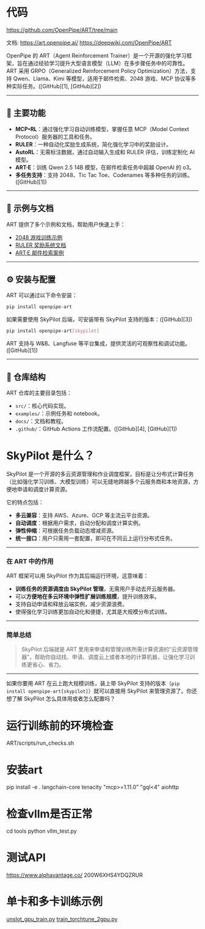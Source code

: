 # 代码
https://github.com/OpenPipe/ART/tree/main

文档:
https://art.openpipe.ai/
https://deepwiki.com/OpenPipe/ART

OpenPipe 的 ART（Agent Reinforcement Trainer）是一个开源的强化学习框架，旨在通过经验学习提升大型语言模型（LLM）在多步骤任务中的可靠性。ART 采用 GRPO（Generalized Reinforcement Policy Optimization）方法，支持 Qwen、Llama、Kimi 等模型，适用于邮件检索、2048 游戏、MCP 协议等多种实际任务。([GitHub][1], [GitHub][2])

---

## 🔧 主要功能

* **MCP•RL**：通过强化学习自动训练模型，掌握任意 MCP（Model Context Protocol）服务器的工具和任务。
* **RULER**：一种自动化奖励生成系统，简化强化学习中的奖励设计。
* **AutoRL**：无需标注数据，通过自动输入生成和 RULER 评估，训练定制化 AI 模型。
* **ART·E**：训练 Qwen 2.5 14B 模型，在邮件检索任务中超越 OpenAI 的 o3。
* **多任务支持**：支持 2048、Tic Tac Toe、Codenames 等多种任务的训练。([GitHub][1])

---

## 🧪 示例与文档

ART 提供了多个示例和文档，帮助用户快速上手：

* [2048 游戏训练示例](https://github.com/OpenPipe/ART/blob/main/examples/2048/benchmark_2048.ipynb)
* [RULER 奖励系统文档](https://github.com/OpenPipe/ART/blob/main/docs/ruler.md)
* [ART·E 邮件检索案例](https://github.com/OpenPipe/ART/blob/main/docs/arte.md)

---

## ⚙️ 安装与配置

ART 可以通过以下命令安装：

```bash
pip install openpipe-art
```



如果需要使用 SkyPilot 后端，可安装带有 SkyPilot 支持的版本：([GitHub][3])

```bash
pip install openpipe-art[skypilot]
```



ART 支持与 W\&B、Langfuse 等平台集成，提供灵活的可观察性和调试功能。([GitHub][1])

---

## 📁 仓库结构

ART 仓库的主要目录包括：

* `src/`：核心代码实现。
* `examples/`：示例任务和 notebook。
* `docs/`：文档和教程。
* `.github/`：GitHub Actions 工作流配置。([GitHub][4], [GitHub][1])


# SkyPilot 是什么？

SkyPilot 是一个开源的多云资源管理和作业调度框架，目标是让分布式计算任务（比如强化学习训练、大模型训练）可以无缝地跨越多个云服务商和本地资源，方便地申请和调度计算资源。

它的特点包括：

* **多云兼容**：支持 AWS、Azure、GCP 等主流云平台资源。
* **自动调度**：根据用户需求，自动分配和调度计算实例。
* **弹性伸缩**：可根据任务负载动态增减资源。
* **统一接口**：用户只需用一套配置，即可在不同云上运行分布式任务。

---

### 在 ART 中的作用

ART 框架可以用 SkyPilot 作为其后端运行环境，这意味着：

* **训练任务的资源调度由 SkyPilot 管理**，无需用户手动去开云服务器。
* 可以**方便地在多云环境中弹性扩展训练规模**，提升训练效率。
* 支持自动申请和释放云端实例，减少资源浪费。
* 使得强化学习训练更加自动化和便捷，尤其是大规模分布式训练。

---

### 简单总结

> SkyPilot 后端就是 ART 里用来申请和管理训练所需计算资源的“云资源管理器”，帮助你自动找、申请、调度云上或者本地的计算机器，让强化学习训练更省心、省力。

---

如果你要用 ART 在云上跑大规模训练，装上带 SkyPilot 支持的版本（`pip install openpipe-art[skypilot]`）就可以直接用 SkyPilot 来管理资源了。你还想了解 SkyPilot 怎么具体用或者怎么配置吗？


# 运行训练前的环境检查
ART/scripts/run_checks.sh

# 安装art
pip install -e . langchain-core tenacity "mcp>=1.11.0" "gql<4" aiohttp


# 检查vllm是否正常
cd tools
python vllm_test.py


# 测试API
https://www.alphavantage.co/
200W6XHS4YDQZRUR

# 单卡和多卡训练示例
[unslot_gpu_train.py](unslot_gpu_train.py)
[train_torchtune_2gpu.py](train_torchtune_2gpu.py)